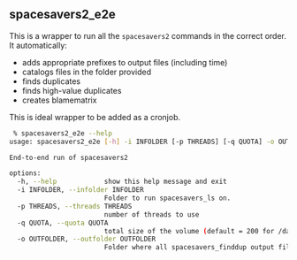 ## spacesavers2_e2e

This is a wrapper to run all the `spacesavers2` commands in the correct order. It automatically:

- adds appropriate prefixes to output files (including time)
- catalogs files in the folder provided
- finds duplicates
- finds high-value duplicates
- creates blamematrix

This is ideal wrapper to be added as a cronjob.

```bash
 % spacesavers2_e2e --help
usage: spacesavers2_e2e [-h] -i INFOLDER [-p THREADS] [-q QUOTA] -o OUTFOLDER

End-to-end run of spacesavers2

options:
  -h, --help            show this help message and exit
  -i INFOLDER, --infolder INFOLDER
                        Folder to run spacesavers_ls on.
  -p THREADS, --threads THREADS
                        number of threads to use
  -q QUOTA, --quota QUOTA
                        total size of the volume (default = 200 for /data/CCBR)
  -o OUTFOLDER, --outfolder OUTFOLDER
                        Folder where all spacesavers_finddup output files will be saved
```